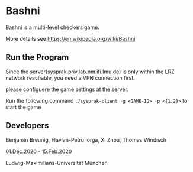 # Bashni

Bashni is a multi-level checkers game.

More details see https://en.wikipedia.org/wiki/Bashni

## Run the Program

Since the server(sysprak.priv.lab.nm.ifi.lmu.de) is only within the LRZ network reachable, you need a VPN connection first.

please configuere the game settings at the server.

Run the following command `./sysprak-client -g <GAME-ID> -p <{1,2}>` to start the game

## Developers
Benjamin Breunig, Flavian-Petru Iorga, Xi Zhou, Thomas Windisch

01.Dec.2020 - 15.Feb.2020

Ludwig-Maximilians-Universität München
